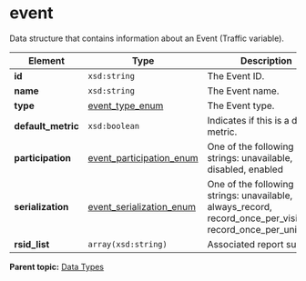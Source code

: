 # event

Data structure that contains information about an Event \(Traffic variable\).

|Element|Type|Description|
|-------|----|-----------|
|**id** |`xsd:string` | The Event ID. |
|**name** |`xsd:string` | The Event name. |
|**type** |[event\_type\_enum](r_event_type_enum.md#) | The Event type. |
|**default\_metric** |`xsd:boolean` | Indicates if this is a default metric. |
|**participation** |[event\_participation\_enum](r_event_participation_enum.md#) | One of the following strings: unavailable, disabled, enabled|
|**serialization** |[event\_serialization\_enum](r_event_serialization_enum.md#) | One of the following strings: unavailable, always\_record, record\_once\_per\_visit, record\_once\_per\_unique\_id |
|**rsid\_list** |`array(xsd:string)` | Associated report suites. |

**Parent topic:** [Data Types](../data_types/c_datatypes.md)

